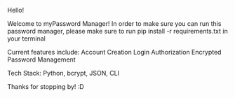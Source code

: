 Hello!

Welcome to myPassword Manager!
In order to make sure you can run this password manager, please make sure to run pip install -r requirements.txt in your terminal

Current features include:
Account Creation
Login Authorization
Encrypted Password Management

Tech Stack: Python, bcrypt, JSON, CLI

Thanks for stopping by! :D